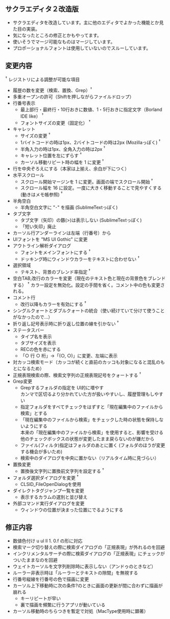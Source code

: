 ## サクラエディタ２改造版
* サクラエディタを改造しています。主に他のエディタでよかった機能とか見た目の実装。
* 気になったところの修正とかもやってます。
* 使いそうでマージ可能なものはマージしています。  
* プロポーショナルフォントは使用していないのでスルーしています。

## 変更内容
<sup>†</sup> レジストリによる調整が可能な項目
* 履歴の数を変更（検索、置換、Grep）<sup>†</sup>
* 多重オープンの許可（Shiftを押しながらファイルドロップ）
* 行番号表示
  - 最上部行・最終行・10行おきに数値、1・5行おきに指定文字（Borland IDE like） <sup>†</sup>
  - フォントサイズの変更（固定化） <sup>†</sup>
* キャレット
  - サイズの変更 <sup>†</sup>
  - 1バイトコードの時は1px、2バイトコードの時は2px (Mozillaっぽく) <sup>†</sup>
  - 半角入力の時は1px、全角入力の時は2px <sup>†</sup>
  - キャレット位置を左にずらす <sup>†</sup>
  - カーソル移動リピート時の幅を 1 に変更 <sup>†</sup>
* 行を中央ぞろえにする（本家は上揃え、余白が下につく）
* 水平スクロール
  - スクロール開始マージンを 1 に変更。画面の端でスクロール開始 <sup>†</sup>
  - スクロール幅を 16 に設定。一度に大きく移動することで見やすくする (動きはメモ帳参照) <sup>†</sup>
* 半角空白
  - 半角空白文字に "･" を描画 (SublimeTextっぽく)
* タブ文字
  - タブ文字（矢印）の鏃(>)は表示しない (SublimeTextっぽく)
  - 「短い矢印」廃止
* カーソル行アンダーラインは左端（行番号）から
* UIフォントを "MS UI Gothic" に変更
* アウトライン解析ダイアログ
  - フォントをメインフォントにする <sup>†</sup>
  - ドッキング時にウィンドウカラーをテキストに合わせない <sup>†</sup>
* 選択領域
  - テキスト、背景のブレンド率指定 <sup>†</sup>
* 空白TAB,改行のカラーを変更（現在のテキスト色と現在の背景色をブレンドする） <sup>†</sup>
  カラー設定を無効化。設定の手間を省く。コメント中の色も変更される。
* コメント行
  - 改行以降もカラーを有効にする <sup>†</sup>
* シングルクォートとダブルクォートの統合（使い続けていて分けて使うことがなかったので…）
* 折り返し記号表示時に折り返し位置の線を引かない <sup>†</sup>
* ステータスバー
  - タイプ名を表示  
  - タブサイズを表示  
  - RECの色を赤にする  
  - 「○ 行 ○ 桁」→「(○, ○)」に変更、左端に表示  
* 対カッコ検索モード（カッコが続くと直前のカッコも対象になると混乱のもとになるため）
* 正規表現検索の際、検索文字列の正規表現記号をクォートする <sup>†</sup>
* Grep変更
  - Grepするフォルダの指定を UI的に増やす<br>
    カンマで区切るより分かれていた方が扱いやすいし、履歴管理もしやすい
  - 指定フォルダをすべてチェックをはずすと「現在編集中のファイルから検索」とする
  - 「現在編集中のファイルから検索」をチェックした時の状態を保持しないようにする<br>
    本来の「現在編集中のファイルから検索」を使用すると、影響を受ける他のチェックボックスの状態が変更したまま戻らないのが嫌だから
  - ファイル(フィルタ)指定はフォルダのあとに置く (フォルダのほうが変更する機会が多いため)  
  - 検索中のダイアログを中央に置かない（リアルタイム時に見づらい）
* 置換変更
  - 置換後文字列に置換前文字列を設定する <sup>†</sup>
* フォルダ選択ダイアログを変更 <sup>†</sup>
  - CLSID_FileOpenDialogを使用 
* ダイレクトタグジャンプ一覧を変更
  - 表示するカラムの選別と並び替え  
* 外部コマンド実行ダイアログを変更
  - ウィンドウの位置が決まった位置にでるようにする

## 修正内容
* 数値色付け u ul ll 1. 0.f の形に対応
* 検索マーク切り替えの際に検索ダイアログの「正規表現」が外れるのを回避
* インクリメンタルサーチの際に検索ダイアログの「正規表現」にチェックがついたままなのを回避
* ウェイトカーソルを文字列削除時に表示しない（アンドゥのときなど）
* ルーラー非表示時は「ルーラーとテキストの隙間」を無視する
* 行番号縦線を行番号の色で描画に変更
* カーソル上下移動時に次の条件?のときに画面の更新が間に合わずに描画が崩れる
  - キーリピートが早い  
  - 裏で描画を頻繁に行うアプリが動いている
* カーソル移動時のちらつきを暫定で対処（MacType使用時に顕著）
